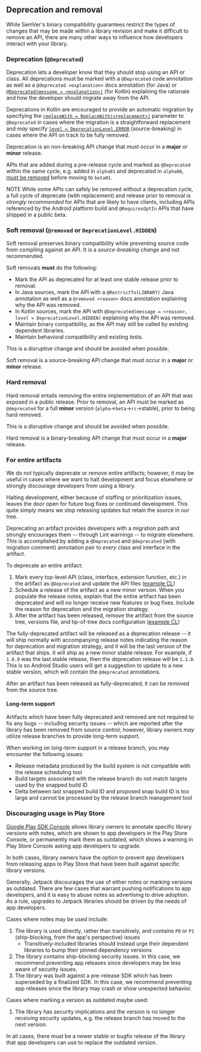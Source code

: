 ## Deprecation and removal

While SemVer's binary compatibility guarantees restrict the types of changes
that may be made within a library revision and make it difficult to remove an
API, there are many other ways to influence how developers interact with your
library.

### Deprecation (`@Deprecated`)

Deprecation lets a developer know that they should stop using an API or class.
All deprecations must be marked with a `@Deprecated` code annotation as well as
a `@deprecated <explanation>` docs annotation (for Java) or
[`@Deprecated(message = <explanation>)`](https://kotlinlang.org/api/latest/jvm/stdlib/kotlin/-deprecated/)
(for Kotlin) explaining the rationale and how the developer should migrate away
from the API.

Deprecations in Kotlin are encouraged to provide an automatic migration by
specifying the
[`replaceWith = ReplaceWith(<replacement>)`](https://kotlinlang.org/api/latest/jvm/stdlib/kotlin/-replace-with/)
parameter to `@Deprecated` in cases where the migration is a straightforward
replacement and *may* specify
[`level = DeprecationLevel.ERROR`](https://kotlinlang.org/api/latest/jvm/stdlib/kotlin/-deprecation-level/)
(source-breaking) in cases where the API on track to be fully removed.

Deprecation is an non-breaking API change that must occur in a **major** or
**minor** release.

APIs that are added during a pre-release cycle and marked as `@Deprecated`
within the same cycle, e.g. added in `alpha01` and deprecated in `alpha06`,
[must be removed](/docs/versioning.md#beta-checklist) before
moving to `beta01`.

NOTE While some APIs can safely be removed without a deprecation cycle, a full
cycle of deprecate (with replacement) and release prior to removal is *strongly
recommended* for APIs that are likely to have clients, including APIs referenced
by the Android platform build and `@RequiresOptIn` APIs that have shipped
in a public beta.

### Soft removal (`@removed` or `DeprecationLevel.HIDDEN`)

Soft removal preserves binary compatibility while preventing source code from
compiling against an API. It is a *source-breaking change* and not recommended.

Soft removals **must** do the following:

*   Mark the API as deprecated for at least one stable release prior to removal.
*   In Java sources, mark the API with a `@RestrictTo(LIBRARY)` Java annotation
    as well as a `@removed <reason>` docs annotation explaining why the API was
    removed.
*   In Kotlin sources, mark the API with `@Deprecated(message = <reason>,
    level = DeprecationLevel.HIDDEN)` explaining why the API was removed.
*   Maintain binary compatibility, as the API may still be called by existing
    dependent libraries.
*   Maintain behavioral compatibility and existing tests.

This is a disruptive change and should be avoided when possible.

Soft removal is a source-breaking API change that must occur in a **major** or
**minor** release.

### Hard removal

Hard removal entails removing the entire implementation of an API that was
exposed in a public release. Prior to removal, an API must be marked as
`@deprecated` for a full **minor** version (`alpha`->`beta`->`rc`->stable),
prior to being hard removed.

This is a disruptive change and should be avoided when possible.

Hard removal is a binary-breaking API change that must occur in a **major**
release.

### For entire artifacts

We do not typically deprecate or remove entire artifacts; however, it may be
useful in cases where we want to halt development and focus elsewhere or
strongly discourage developers from using a library.

Halting development, either because of staffing or prioritization issues, leaves
the door open for future bug fixes or continued development. This quite simply
means we stop releasing updates but retain the source in our tree.

Deprecating an artifact provides developers with a migration path and strongly
encourages them -- through Lint warnings -- to migrate elsewhere. This is
accomplished by adding a `@Deprecated` and `@deprecated` (with migration
comment) annotation pair to *every* class and interface in the artifact.

To deprecate an entire artifact:

1.  Mark every top-level API (class, interface, extension function, etc.) in the
    artifact as `@Deprecated` and update the API files
    ([example CL](https://android-review.googlesource.com/c/platform/frameworks/support/+/1938773))
1.  Schedule a release of the artifact as a new minor version. When you populate
    the release notes, explain that the entire artifact has been deprecated and
    will no longer receive new features or bug fixes. Include the reason for
    deprecation and the migration strategy.
1.  After the artifact has been released, remove the artifact from the source
    tree, versions file, and tip-of-tree docs configuration
    ([example CL](https://android-review.googlesource.com/c/platform/frameworks/support/+/2061731/))

The fully-deprecated artifact will be released as a deprecation release -- it
will ship normally with accompanying release notes indicating the reason for
deprecation and migration strategy, and it will be the last version of the
artifact that ships. It will ship as a new minor stable release. For example, if
`1.0.0` was the last stable release, then the deprecation release will be
`1.1.0`. This is so Android Studio users will get a suggestion to update to a
new stable version, which will contain the `@deprecated` annotations.

After an artifact has been released as fully-deprecated, it can be removed from
the source tree.

#### Long-term support

Artifacts which have been fully deprecated and removed are not required to fix
any bugs -- including security issues -- which are reported after the library
has been removed from source control; however, library owners *may* utilize
release branches to provide long-term support.

When working on long-term support in a release branch, you may encounter the
following issues:

-   Release metadata produced by the build system is not compatible with the
    release scheduling tool
-   Build targets associated with the release branch do not match targets used
    by the snapped build ID
-   Delta between last snapped build ID and proposed snap build ID is too large
    and cannot be processed by the release branch management tool

### Discouraging usage in Play Store

[Google Play SDK Console](https://play.google.com/sdk-console/) allows library
owners to annotate specific library versions with notes, which are shown to app
developers in the Play Store Console, or permanently mark them as outdated,
which shows a warning in Play Store Console asking app developers to upgrade.

In both cases, library owners have the option to prevent app developers from
releasing apps to Play Store that have been built against specific library
versions.

Generally, Jetpack discourages the use of either notes or marking versions as
outdated. There are few cases that warrant pushing notifications to app
developers, and it is easy to abuse notes as advertising to drive adoption. As a
rule, upgrades to Jetpack libraries should be driven by the needs of app
developers.

Cases where notes may be used include:

1.  The library is used directly, rather than transitively, and contains `P0` or
    `P1` (ship-blocking, from the app's perspective) issues
    -   Transitively-included libraries should instead urge their dependent
        libraries to bump their pinned dependency versions
1.  The library contains ship-blocking security issues. In this case, we
    recommend preventing app releases since developers may be less aware of
    security issues.
1.  The library was built against a pre-release SDK which has been superseded by
    a finalized SDK. In this case, we recommend preventing app releases since
    the library may crash or show unexpected behavior.

Cases where marking a version as outdated maybe used:

1.  The library has security implications and the version is no longer receiving
    security updates, e.g. the release branch has moved to the next version.

In all cases, there must be a newer stable or bugfix release of the library that
app developers can use to replace the outdated version.
